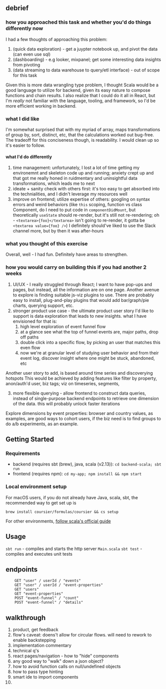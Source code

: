 
## debrief
### how you approached this task and whether you'd do things differently now
I had a few thoughts of approaching this problem:
1. (quick data exploration) - get a juypter notebook up, and pivot the data (can even use sql)
2. (dashboarding) - e.g looker, mixpanel; get some interesting data insights from pivoting
3. (data streaming to data warehouse to query/etl interface) - out of scope for this task

Given this is more data wrangling type problem, I thought Scala would be a good language to utilize for backend,
given its easy nature to compose functions and chain results. I also realize that I could do it all in React,
but I'm _really_ not familiar with the language, tooling, and framework, so I'd be more efficient working in backend.

### what I did like
I'm somewhat surprised that with my myriad of array, maps transformations of group by, sort, distinct, etc, that
the calculations worked out bug-free. The tradeoff for this conciseness though, is readability. I would clean up so 
it's easier to follow.

#### what I'd do differently
1. time management: unfortunately, I lost a lot of time getting my environemnt and skeleton code up and running;
anxiety crept up and that got me really honed in ruidmentary and uninsightful data transformations, which leads me to next
2. ideate + sanity check with others first: it's too easy to get absorbed into the technialities, and I didn't leverage my resources well
3. improve on frontend; utilize expertise of others: googling on syntax errors and weird behaviors (like `this` scoping, 
function vs class Component, do I need to put code in `componentDidMount`, but theoretically `useState` should re-render, but
it's still not re-rendering; oh - `<textarea>{foo}</textarea>` isn't going to re-render, it gotta be `<textarea value={foo} />`)
I definitely should've liked to use the Slack channel more, but by then it was after-hours

### what you thought of this exercise
Overall, well - I had fun. Definitely have areas to strengthen.

### how you would carry on building this if you had another 2 weeks
1. UI/UX - I really struggled through React; I want to have pop-ups and pages, but instead, all the information are on
one page. Another avenue to explore is finding suitable js-viz plugins to use. There are probably easy to install, plug-and-play
plugins that would add bar/graph/pie charts, querying support, etc.
2. stronger product use case - the ultimate product user story I'd like to support is data exploration that leads to new insights.
what I have envisioned for that is: 
    1. high level exploration of event funnel flow
    2. at a glance see what the top of funnel events are, major paths, drop off paths
    3. double click into a specific flow, by picking an user that matches this even flow
    4. now we're at granular level of studying user behavior and from their event log, discover insight where one might be stuck, abandoned, etc

Another user story to add, is based around time series and discoverying hotspots
This would be achieved by adding features like filter by property, anon/auth'd user, biz tags; viz on timeseries, segments, 

3. more flexible querying - allow frontend to construct data queries, instead of single-purpose backend endpoints to
retrieve one dimension of the data. this will probably unlock faster iterations

Explore dimensions by event properties: browser and country values, as examples, are good ways to cohort users, if the biz need is to find
groups to do a/b experiments, as an example.


## Getting Started
### Requirements
- backend (requires sbt (brew), java, scala (v2.13)): `cd backend-scala; sbt run`
- frontend (requires npm): `cd my-app; npm install && npm start`

### Local environment setup
For macOS users, if you do not already have Java, scala, sbt, the recommended way to get set up is
```
brew install coursier/formulas/coursier && cs setup
```
For other environments, [follow scala's official guide](https://docs.scala-lang.org/getting-started/index.html)

## Usage
`sbt run` - compiles and starts the http server `Main.scala`
`sbt test` - compiles and executes unit tests

## endpoints
```
    GET "user" / userId / "events"
    GET "user" / userId / "event-properties"
    GET "users"
    GET "event-properties"
    POST "event-funnel" / "count"
    POST "event-funnel" / "details"    
```

## walkthrough
1. product, get feedback
  1. flow's caveat: doens't allow for circular flows. will need to rework to enable backstepping
2. implementation commentary
3. technical q's
  1. react pages/navigation - how to "hide" components
  2. any good way to "walk" down a json object?
  3. how to avoid function calls on null/undefined objects
  4. how to pass type hinting
  5. smart ide to import components
  6. 